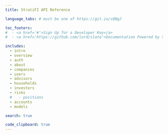 ```yaml
---
title: StratiFI API Reference

language_tabs: # must be one of https://git.io/vQNgJ

toc_footers:
#  - <a href='#'>Sign Up for a Developer Key</a>
#  - <a href='https://github.com/lord/slate'>Documentation Powered by Slate</a>

includes:
  - intro
  - overview
  - auth
  - about
  - companies
  - users
  - advisors
  - households
  - investors
  - risks
  #   - positions
  - accounts
  - models

search: true

code_clipboard: true
---
```

